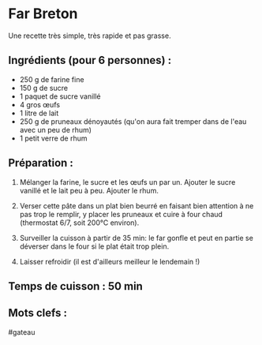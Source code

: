Far Breton
==========

Une recette très simple, très rapide et pas grasse.

Ingrédients (pour 6 personnes) :
-------------------------------

- 250 g de farine fine
- 150 g de sucre
- 1 paquet de sucre vanillé
- 4 gros œufs
- 1 litre de lait
- 250 g de pruneaux dénoyautés (qu'on aura fait tremper dans de l'eau avec un peu de rhum)
- 1 petit verre de rhum

Préparation :
-------------

1. Mélanger la farine, le sucre et les œufs un par un. Ajouter le sucre vanillé et le lait peu à peu. Ajouter le rhum.

2. Verser cette pâte dans un plat bien beurré en faisant bien attention à ne pas trop le remplir, y placer les pruneaux et cuire à four chaud (thermostat 6/7, soit 200°C environ).

3. Surveiller la cuisson à partir de 35 min: le far gonfle et peut en partie se déverser dans le four si le plat était trop plein.

4. Laisser refroidir (il est d'ailleurs meilleur le lendemain !)

Temps de cuisson : 50 min
-----------------

Mots clefs :
------------

#gateau
